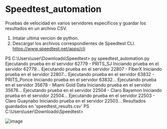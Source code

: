 # Speedtest_automation
Pruebas de velocidad en varios servidores específicos y guardar los resultados en un archivo CSV.
1. Intalar ultima vercion de python.
2. Descargar los archivos correspondientes de Speedtest CLI. https://www.speedtest.net/apps/cli


PS C:\Users\user\Downloads\Speedtest> py speedtest_automation.py
Ejecutando prueba en el servidor 62779 - PRITS_SJ
Iniciando prueba en el servidor 62779...
Ejecutando prueba en el servidor 22807 - FiberX
Iniciando prueba en el servidor 22807...
Ejecutando prueba en el servidor 63832 - PRITS_Ponce
Iniciando prueba en el servidor 63832...
Ejecutando prueba en el servidor 35678 - Miami Gold Data
Iniciando prueba en el servidor 35678...
Ejecutando prueba en el servidor 22504 - Claro Bayamon
Iniciando prueba en el servidor 22504...
Ejecutando prueba en el servidor 22503 - Claro Guaynabo
Iniciando prueba en el servidor 22503...
Resultados guardados en 'speedtest_results.csv'
PS C:\Users\user\Downloads\Speedtest>


![image](https://github.com/user-attachments/assets/e8d1e5cd-6191-4910-bf3a-bd6b2752b9ba)
